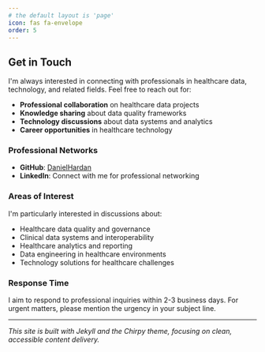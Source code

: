 ```yaml
---
# the default layout is 'page'
icon: fas fa-envelope
order: 5
---
```


## Get in Touch

I'm always interested in connecting with professionals in healthcare data, technology, and related fields. Feel free to reach out for:

- **Professional collaboration** on healthcare data projects
- **Knowledge sharing** about data quality frameworks
- **Technology discussions** about data systems and analytics
- **Career opportunities** in healthcare technology

### Professional Networks

- **GitHub**: [DanielHardan](https://github.com/DanielHardan)
- **LinkedIn**: Connect with me for professional networking

### Areas of Interest

I'm particularly interested in discussions about:

- Healthcare data quality and governance
- Clinical data systems and interoperability
- Healthcare analytics and reporting
- Data engineering in healthcare environments
- Technology solutions for healthcare challenges

### Response Time

I aim to respond to professional inquiries within 2-3 business days. For urgent matters, please mention the urgency in your subject line.

---

*This site is built with Jekyll and the Chirpy theme, focusing on clean, accessible content delivery.*
